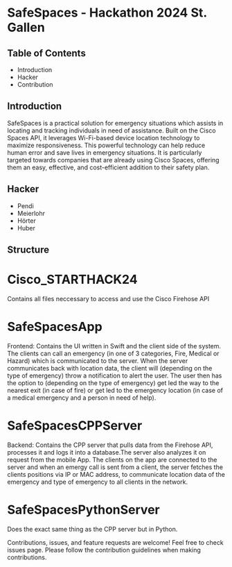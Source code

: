 # SafeSpaces - Hackathon 2024 St. Gallen


## Table of Contents

-    Introduction
-    Hacker
-    Contribution

## Introduction

SafeSpaces is a practical solution for emergency situations which assists in locating and tracking individuals in need of assistance. Built on the Cisco Spaces API, it leverages Wi-Fi-based device location technology to maximize responsiveness. This powerful technology can help reduce human error and save lives in emergency situations. It is particularly targeted towards companies that are already using Cisco Spaces, offering them an easy, effective, and cost-efficient addition to their safety plan.

## Hacker
- Pendi
- Meierlohr
- Hörter
- Huber

## Structure
# Cisco_STARTHACK24
Contains all files neccessary to access and use the Cisco Firehose API

# SafeSpacesApp
Frontend: Contains the UI written in Swift and the client side of the system. The clients can call an emergency (in one of 3 categories, Fire, Medical or Hazard) which is communicated to the server.
When the server communicates back with location data, the client will (depending on the type of emergency) throw a notification to alert the user. The user then has the option to (depending on the type of emergency) get led the way to the nearest exit (in case of fire) or get led to the emergency location (in case of a medical emergency and a person in need of help).

# SafeSpacesCPPServer
Backend: Contains the CPP server that pulls data from the Firehose API, processes it and logs it into a database.The server also analyzes it on request from the mobile App. The clients on the app are connected to the server and when an emergy call is sent from a client, the server fetches the clients positions via IP or MAC address, to communicate location data of the emergency and type of emergency to all clients in the network.

# SafeSpacesPythonServer
Does the exact same thing as the CPP server but in Python.


Contributions, issues, and feature requests are welcome! Feel free to check issues page. Please follow the contribution guidelines when making contributions.
